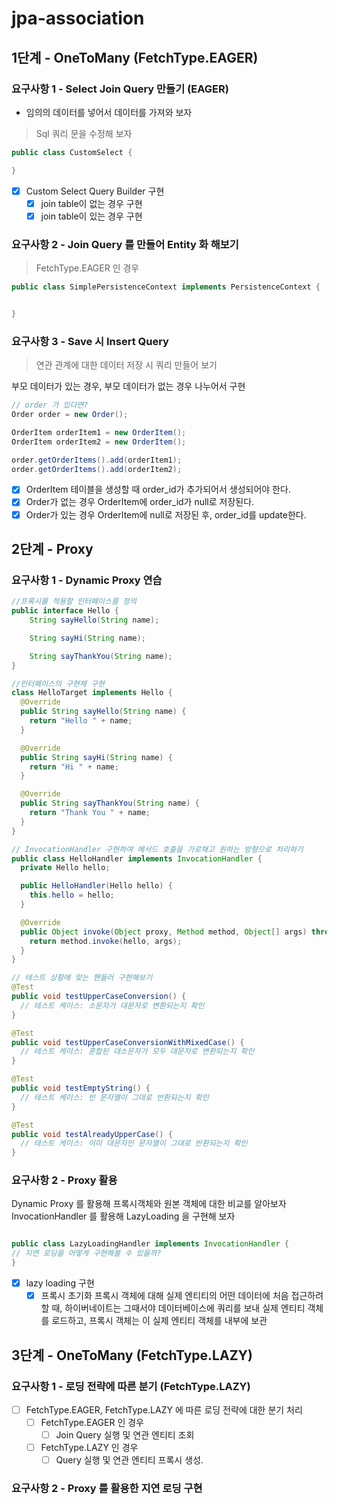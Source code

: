 # jpa-association

## 1단계 - OneToMany (FetchType.EAGER)

### 요구사항 1 - Select Join Query 만들기 (EAGER)
- 임의의 데이터를 넣어서 데이터를 가져와 보자
> Sql 쿼리 문을 수정해 보자

```java
public class CustomSelect {

}
```
- [x] Custom Select Query Builder 구현
  - [x] join table이 없는 경우 구현
  - [x] join table이 있는 경우 구현

### 요구사항 2 - Join Query 를 만들어 Entity 화 해보기
> FetchType.EAGER 인 경우

```java
public class SimplePersistenceContext implements PersistenceContext {


}
```

### 요구사항 3 - Save 시 Insert Query
> 연관 관계에 대한 데이터 저장 시 쿼리 만들어 보기

부모 데이터가 있는 경우, 부모 데이터가 없는 경우 나누어서 구현
```java
// order 가 있다면?
Order order = new Order();

OrderItem orderItem1 = new OrderItem();
OrderItem orderItem2 = new OrderItem();

order.getOrderItems().add(orderItem1);
order.getOrderItems().add(orderItem2);
```
- [x] OrderItem 테이블을 생성할 때 order_id가 추가되어서 생성되어야 한다.
- [x] Order가 없는 경우 OrderItem에 order_id가 null로 저장된다.
- [x] Order가 있는 경우 OrderItem에 null로 저장된 후, order_id를 update한다.

## 2단계 - Proxy

### 요구사항 1 - Dynamic Proxy 연습
```java
//프록시를 적용할 인터페이스를 정의
public interface Hello {
    String sayHello(String name);

    String sayHi(String name);

    String sayThankYou(String name);
}

//인터페이스의 구현체 구현
class HelloTarget implements Hello {
  @Override
  public String sayHello(String name) {
    return "Hello " + name;
  }

  @Override
  public String sayHi(String name) {
    return "Hi " + name;
  }

  @Override
  public String sayThankYou(String name) {
    return "Thank You " + name;
  }
}

// InvocationHandler 구현하여 메서드 호출을 가로채고 원하는 방향으로 처리하기
public class HelloHandler implements InvocationHandler {
  private Hello hello;

  public HelloHandler(Hello hello) {
    this.hello = hello;
  }

  @Override
  public Object invoke(Object proxy, Method method, Object[] args) throws Throwable {
    return method.invoke(hello, args);
  }
}

// 테스트 상황에 맞는 핸들러 구현해보기
@Test
public void testUpperCaseConversion() {
  // 테스트 케이스: 소문자가 대문자로 변환되는지 확인
}

@Test
public void testUpperCaseConversionWithMixedCase() {
  // 테스트 케이스: 혼합된 대소문자가 모두 대문자로 변환되는지 확인
}

@Test
public void testEmptyString() {
  // 테스트 케이스: 빈 문자열이 그대로 반환되는지 확인
}

@Test
public void testAlreadyUpperCase() {
  // 테스트 케이스: 이미 대문자인 문자열이 그대로 반환되는지 확인
}
```
### 요구사항 2 - Proxy 활용
Dynamic Proxy 를 활용해 프록시객체와 원본 객체에 대한 비교를 알아보자
InvocationHandler 를 활용해 LazyLoading 을 구현해 보자
```java

public class LazyLoadingHandler implements InvocationHandler {
// 지연 로딩을 어떻게 구현해볼 수 있을까?
}
```

- [x] lazy loading 구현
  - [x] 프록시 초기화
    프록시 객체에 대해 실제 엔티티의 어떤 데이터에 처음 접근하려 할 때, 하이버네이트는 그때서야 데이터베이스에 쿼리를 보내 실제 엔티티 객체를 로드하고, 프록시 객체는 이 실제 엔티티 객체를 내부에 보관

## 3단계 - OneToMany (FetchType.LAZY)

### 요구사항 1 - 로딩 전략에 따른 분기 (FetchType.LAZY)
- [ ] FetchType.EAGER, FetchType.LAZY 에 따른 로딩 전략에 대한 분기 처리
  - [ ] FetchType.EAGER 인 경우
    - [ ] Join Query 실행 및 연관 엔티티 조회
  - [ ] FetchType.LAZY 인 경우
    - [ ] Query 실행 및 연관 엔티티 프록시 생성.
### 요구사항 2 - Proxy 를 활용한 지연 로딩 구현
